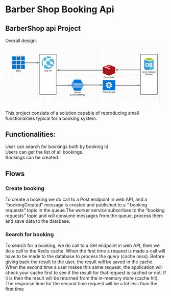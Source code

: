 # Barber Shop Booking Api #

## BarberShop api Project
Overall design:

![title](Images/design.png)
 
This project consists of a solution capable of reproducing small functionalities typical for a booking system.


## Functionalities: 
<p>User can search for bookings both by booking Id.<br>
Users can get the list of all bookings.<br>
Bookings can be created.

## Flows
### Create booking
To create a booking we do call to a Post endpoint in web API, and a “bookingCreated” message is created and published to a “ booking requests” topic in the queue.The worker service subscribes to the “booking requests” topic and will consume messages from the queue, process them and save data to the database.

### Search for booking
To search for a booking, we do call to a Get endpoint in web API,  then we do a call to the Redis cache. When the first time a request is made a call will have to be made to the database to process the query (cache miss). Before giving back the result to the user, the result will be saved in the cache. 
When the second time a user makes this same request, the application will check your cache first to see if the result for that request is cached or not. If it is then the result will be returned from the in-memory store (cache hit). The response time for the second time request will be a lot less than the first time
